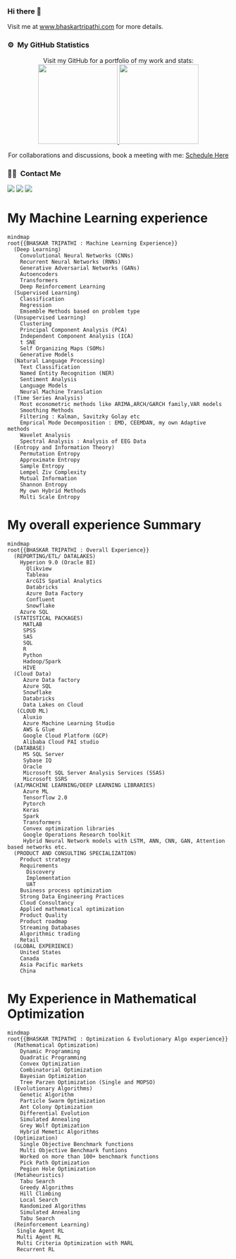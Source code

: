 ### Hi there 👋
Visit me at www.bhaskartripathi.com for more details. 
### ⚙️ &nbsp;My GitHub Statistics

<p align="center">
  Visit my GitHub for a portfolio of my work and stats:
  <a href="https://github.com/bhaskatripathi">
    <img height="180em" src="https://github-readme-stats-eight-theta.vercel.app/api?username=bhaskatripathi&show_icons=true&theme=algolia&include_all_commits=true&count_private=true"/>
    <img height="180em" src="https://github-readme-stats-eight-theta.vercel.app/api/top-langs/?username=bhaskatripathi&layout=compact&langs_count=8&theme=algolia"/>
  </a>
</p>
<p align="center">
  For collaborations and discussions, book a meeting with me:
  <a href="https://calendly.com/bhaskar-tripathi/30min">Schedule Here</a>
</p>


### 🤝🏻 &nbsp;Contact Me

<p>
<a href="https://www.linkedin.com/in/bhaskartripathi/"><img src="https://img.shields.io/badge/-bhaskartripathi-0077B5?style=flat&logo=Linkedin&logoColor=white"/></a>
<a href="mailto:bhaskar.tripathi@gmail.com"><img src="https://img.shields.io/badge/-bhaskar.tripathi@gmail.com-D14836?style=flat&logo=Gmail&logoColor=white"/></a>
<a href="https://twitter.com/bt_veeru"><img src="https://img.shields.io/badge/-@bt_veeru-1877F2?style=flat&logo=Twitter&logoColor=white"/></a>
</p>

# My Machine Learning experience
``` mermaid
mindmap
root{{BHASKAR TRIPATHI : Machine Learning Experience}}
  (Deep Learning)
    Convolutional Neural Networks (CNNs)
    Recurrent Neural Networks (RNNs)
    Generative Adversarial Networks (GANs)
    Autoencoders
    Transformers
    Deep Reinforcement Learning
  (Supervised Learning)
    Classification
    Regression 
    Emsemble Methods based on problem type   
  (Unsupervised Learning)
    Clustering
    Principal Component Analysis (PCA)
    Independent Component Analysis (ICA)
    t SNE
    Self Organizing Maps (SOMs)
    Generative Models
  (Natural Language Processing)
    Text Classification
    Named Entity Recognition (NER)
    Sentiment Analysis
    Language Models
    Neural Machine Translation
  (Time Series Analysis)
    Most econometric methods like ARIMA,ARCH/GARCH family,VAR models
    Smoothing Methods
    Filtering : Kalman, Savitzky Golay etc
    Emprical Mode Decomposition : EMD, CEEMDAN, my own Adaptive methods
    Wavelet Analysis
    Spectral Analysis : Analysis of EEG Data
  (Entropy and Information Theory)
    Permutation Entropy 
    Approximate Entropy 
    Sample Entropy 
    Lempel Ziv Complexity 
    Mutual Information 
    Shannon Entropy
    My own Hybrid Methods
    Multi Scale Entropy     
```

# My overall experience Summary
```mermaid
mindmap
root{{BHASKAR TRIPATHI : Overall Experience}}
  (REPORTING/ETL/ DATALAKES)
    Hyperion 9.0 (Oracle BI)
	  Qlikview
	  Tableau
	  ArcGIS Spatial Analytics
	  Databricks
	  Azure Data Factory
	  Confluent
	  Snowflake
    Azure SQL
  (STATISTICAL PACKAGES)
     MATLAB
     SPSS
     SAS
     SQL
     R
     Python
     Hadoop/Spark
     HIVE
  (Cloud Data)
     Azure Data factory
     Azure SQL
     Snowflake
     Databricks
     Data Lakes on Cloud
   (CLOUD ML)
     Aluxio
     Azure Machine Learning Studio
     AWS & Glue
     Google Cloud Platform (GCP)
     Alibaba Cloud PAI studio
  (DATABASE)
     MS SQL Server
     Sybase IQ
     Oracle
     Microsoft SQL Server Analysis Services (SSAS)
     Microsoft SSRS
  (AI/MACHINE LEARNING/DEEP LEARNING LIBRARIES)
     Azure ML
     Tensorflow 2.0
     Pytorch
     Keras
     Spark
     Transformers
     Convex optimization libraries
     Google Operations Research toolkit
     Hybrid Neural Network models with LSTM, ANN, CNN, GAN, Attention based networks etc.
  (PRODUCT AND CONSULTING SPECIALIZATION)
    Product strategy
    Requirements
      Discovery
      Implementation
      UAT
    Business process optimization
    Strong Data Engineering Practices
    Cloud Consultancy
    Applied mathematical optimization
    Product Quality
    Product roadmap
    Streaming Databases
    Algorithmic trading
    Retail
  (GLOBAL EXPERIENCE)
    United States
    Canada
    Asia Pacific markets
    China
```
# My Experience in Mathematical Optimization
``` mermaid
mindmap
root{{BHASKAR TRIPATHI : Optimization & Evolutionary Algo experience}}
  (Mathematical Optimization)
    Dynamic Programming
    Quadratic Programming
    Convex Optimization
    Combinatorial Optimization
    Bayesian Optimization
    Tree Parzen Optimization (Single and MOPSO)
  (Evolutionary Algorithms)
    Genetic Algorithm
    Particle Swarm Optimization 
    Ant Colony Optimization 
    Differential Evolution 
    Simulated Annealing
    Grey Wolf Optimization 
    Hybrid Memetic Algorithms 
  (Optimization)
    Single Objective Benchmark functions
    Multi Objective Benchmark funtions
    Worked on more than 100+ benchmark functions
    Pick Path Optimization
    Pegion Hole Optimization
  (Metaheuristics)
    Tabu Search
    Greedy Algorithms
    Hill Climbing
    Local Search
    Randomized Algorithms
    Simulated Annealing
    Tabu Search
  (Reinforcement Learning)
   Single Agent RL 
   Multi Agent RL 
   Multi Criteria Optimization with MARL
   Recurrent RL

```


<!--
**bhaskatripathi/bhaskatripathi** is a ✨ _special_ ✨ repository because its `README.md` (this file) appears on your GitHub profile.

Here are some ideas to get you started:

- 🔭 I’m currently working on ...
- 🌱 I’m currently learning ...
- 👯 I’m looking to collaborate on ...
- 🤔 I’m looking for help with ...
- 💬 Ask me about ...
- 📫 How to reach me: ...
- 😄 Pronouns: ...
- ⚡ Fun fact: ...
-->
